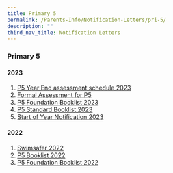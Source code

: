 ```yaml
---
title: Primary 5
permalink: /Parents-Info/Notification-Letters/pri-5/
description: ""
third_nav_title: Notification Letters
---
```

### Primary 5

#### 2023
1. [P5 Year End assessment schedule 2023](/files/2023/T3/primary%20five%20year-end%20assessment%20schedule%202023.pdf)
2. [Formal Assessment for P5](/files/2023/T1/2023%20Formal%20Assessment%20for%20P5%20(Parent%20notification).pdf)
3. [P5 Foundation Booklist 2023](/files/2023/P5%202023%20BOOKLIST%20(FOUNDATION).pdf)
4. [P5 Standard Booklist 2023](/files/2023/P5%202023%20BOOKLIST%20(STANDARD).pdf)
5. [Start of Year Notification 2023](/files/2023/T1/2023%20Start%20of%20Year%20Notification_FINAL%20v2.pdf)

#### 2022
1. [Swimsafer 2022](/files/Swimsafer%202022.pdf)
2. [P5 Booklist 2022](/files/P5%20Booklist%202022.pdf)
3. [P5 Foundation Booklist 2022](/files/P5%20Foundation%20Booklist%202022.pdf)